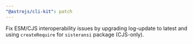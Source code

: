 ```yaml
---
"@astrojs/cli-kit": patch
---
```


Fix ESM/CJS interoperability issues by upgrading log-update to latest and using `createRequire` for `sisteransi` package (CJS-only).
